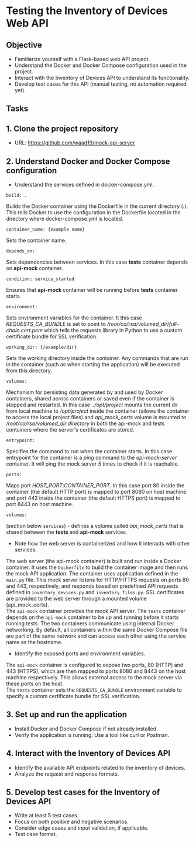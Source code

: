 # Testing the Inventory of Devices Web API

## Objective
- Familiarize yourself with a Flask-based web API project.
- Understand the Docker and Docker Compose configuration used in the project.
- Interact with the Inventory of Devices API to understand its functionality.
- Develop test cases for this API (manual testing, no automation required yet).

## Tasks
## 1. Clone the project repository
- URL: https://github.com/waad19/mock-api-server

## 2. Understand Docker and Docker Compose configuration
- Understand the services defined in docker-compose.yml.

```
build: .
```
Builds the Docker container using the Dockerfile in the current directory (.). This tells Docker to use the configuration in the Dockerfile located in the directory where docker-compose.yml is located.
```
container_name: {example name}
```
Sets the container name.
```
depends_on:
```
Sets dependencies between services. In this case **tests** container depends on **api-mock** container.
```
condition: service_started
```
Ensures that **api-mock** container will be running before **tests** container starts.</br>
```
environment:
```
Sets environment variables for the container. It this case *REQUESTS_CA_BUNDLE* is set to point to */root/ca/rsa/volumed_dir/full-chain.cert.pem* which tells the requests library in Python to use a custom certificate bundle for SSL verification.</br>
```
working_dir: {/example/dir}
```
Sets the working directory inside the container. Any commands that are run in the container (such as when starting the application) will be executed from this directory.</br>
```
volumes:
```
Mechanism for persisting data generated by and used by Docker containers, shared across containers or saved even if the container is stopped and restarted. In this case *.:/opt/project* mounts the current dir from local machine to */opt/project* inside the container (allows the container to access the local project files) and *api_mock_certs* volume is mounted to */root/ca/rsa/volumed_dir directory* in both the api-mock and tests containers where the server's certificates are stored.</br>
```
entrypoint:
```
Specifies the command to run when the container starts. In this case entrypoint for the container is a *ping* command to the *api-mock-server* container. It will ping the mock server *5* times to check if it is reachable.</br>
```
ports:
```
Maps port *HOST_PORT*:*CONTAINER_PORT*. In this case port 80 inside the container (the default HTTP port) is mapped to port 8080 on host machine and port 443 inside the container (the default HTTPS port) is mapped to port 8443 on host machine.</br>
```
volumes:
```
(section below `services`) - defines a volume called *api_mock_certs* that is shared between the **tests** and **api-mock** services.</br>
- Note how the web server is containerized and how it interacts with other services.

The web server (the api-mock container) is built and run inside a Docker container. It uses the `Dockerfile` to build the container image and then runs the mock API application. The container uses application defined in the `main.py` file. This mock server listens for HTTP/HTTPS requests on ports 80 and 443, respectively, and responds based on predefined API requests defined in `inventory_devices.py` and `inventory_files.py`. SSL certificates are provided to the web server through a mounted volume (api_mock_certs). </br>
The `api-mock` container provides the mock API server. The `tests` container depends on the `api-mock` container to be up and running before it starts running tests. The two containers communicate using internal Docker networking. By default, all containers within the same Docker Compose file are part of the same network and can access each other using the service name as the hostname.
- Identify the exposed ports and environment variables.

The `api-mock` container is configured to expose two ports, 80 (HTTP) and 443 (HTTPS), which are then mapped to ports 8080 and 8443 on the host machine respectively. This allows external access to the mock server via these ports on the host.</br>
The `tests` container sets the `REQUESTS_CA_BUNDLE` environment variable to specify a custom certificate bundle for SSL verification.
	
## 3. Set up and run the application
- Install Docker and Docker Compose if not already installed.</br>
- Verify the application is running: Use a tool like curl or Postman.</br>

## 4. Interact with the Inventory of Devices API
- Identify the available API endpoints related to the inventory of devices.</br>
- Analyze the request and response formats.</br>

## 5. Develop test cases for the Inventory of Devices API
- Write at least 5 test cases.</br>
- Focus on both positive and negative scenarios.</br>
- Consider edge cases and input validation, if applicable.</br>
- Test case format.</br>
